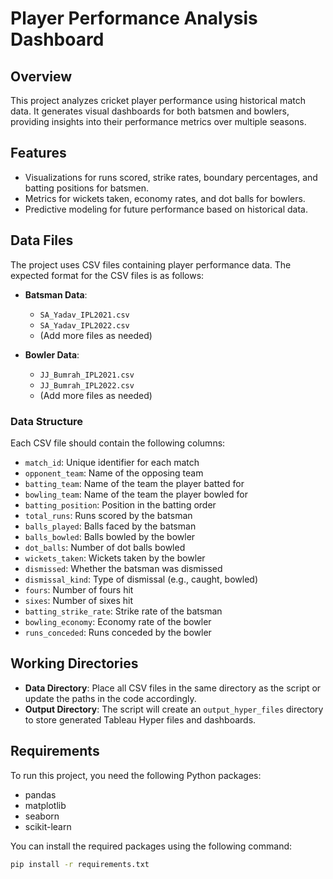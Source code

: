 # Player Performance Analysis Dashboard

## Overview
This project analyzes cricket player performance using historical match data. It generates visual dashboards for both batsmen and bowlers, providing insights into their performance metrics over multiple seasons.

## Features
- Visualizations for runs scored, strike rates, boundary percentages, and batting positions for batsmen.
- Metrics for wickets taken, economy rates, and dot balls for bowlers.
- Predictive modeling for future performance based on historical data.

## Data Files
The project uses CSV files containing player performance data. The expected format for the CSV files is as follows:

- **Batsman Data**: 
  - `SA_Yadav_IPL2021.csv`
  - `SA_Yadav_IPL2022.csv`
  - (Add more files as needed)

- **Bowler Data**: 
  - `JJ_Bumrah_IPL2021.csv`
  - `JJ_Bumrah_IPL2022.csv`
  - (Add more files as needed)

### Data Structure
Each CSV file should contain the following columns:
- `match_id`: Unique identifier for each match
- `opponent_team`: Name of the opposing team
- `batting_team`: Name of the team the player batted for
- `bowling_team`: Name of the team the player bowled for
- `batting_position`: Position in the batting order
- `total_runs`: Runs scored by the batsman
- `balls_played`: Balls faced by the batsman
- `balls_bowled`: Balls bowled by the bowler
- `dot_balls`: Number of dot balls bowled
- `wickets_taken`: Wickets taken by the bowler
- `dismissed`: Whether the batsman was dismissed
- `dismissal_kind`: Type of dismissal (e.g., caught, bowled)
- `fours`: Number of fours hit
- `sixes`: Number of sixes hit
- `batting_strike_rate`: Strike rate of the batsman
- `bowling_economy`: Economy rate of the bowler
- `runs_conceded`: Runs conceded by the bowler

## Working Directories
- **Data Directory**: Place all CSV files in the same directory as the script or update the paths in the code accordingly.
- **Output Directory**: The script will create an `output_hyper_files` directory to store generated Tableau Hyper files and dashboards.

## Requirements
To run this project, you need the following Python packages:

- pandas
- matplotlib
- seaborn
- scikit-learn

You can install the required packages using the following command:

```bash
pip install -r requirements.txt
```

